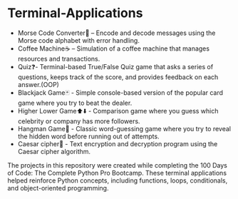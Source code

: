 # Terminal-Applications
- Morse Code Converter📡 – Encode and decode messages using the Morse code alphabet with error handling.
- Coffee Machine☕ – Simulation of a coffee machine that manages resources and transactions.
- Quiz❓- Terminal-based True/False Quiz game that asks a series of questions, keeps track of the score, and provides feedback on each answer.(OOP)
- Blackjack Game🃏 - Simple console-based version of the popular card game where you try to beat the dealer.
- Higher Lower Game⬆️⬇️ - Comparison game where you guess which celebrity or company has more followers.
- Hangman Game🤠 - Classic word-guessing game where you try to reveal the hidden word before running out of attempts.
- Caesar cipher🔐  - Text encryption and decryption program using the Caesar cipher algorithm.
  
The projects in this repository were created while completing the 100 Days of Code: The Complete Python Pro Bootcamp. These terminal applications helped reinforce Python concepts, including functions, loops, conditionals, and object-oriented programming.
